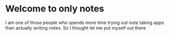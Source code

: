 # Welcome to only notes

I am one of those people who spends more time trying out note taking apps than actually writing notes. So I thought let me put myself out there
